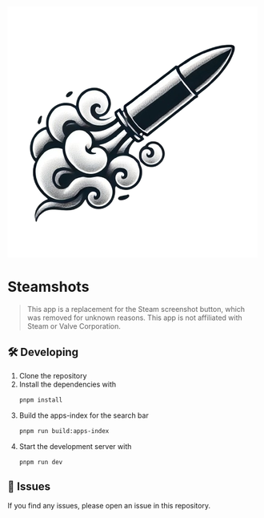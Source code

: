 <img src="./src/lib/assets/logo.png">

# Steamshots

> This app is a replacement for the Steam screenshot button, which was removed for unknown reasons.
> This app is not affiliated with Steam or Valve Corporation.

## 🛠️ Developing

1. Clone the repository
2. Install the dependencies with 
    ```bash
    pnpm install
    ```
3. Build the apps-index for the search bar
    ```bash
    pnpm run build:apps-index
    ```
4. Start the development server with 
    ```bah
    pnpm run dev
    ```

## 🐛 Issues

If you find any issues, please open an issue in this repository.